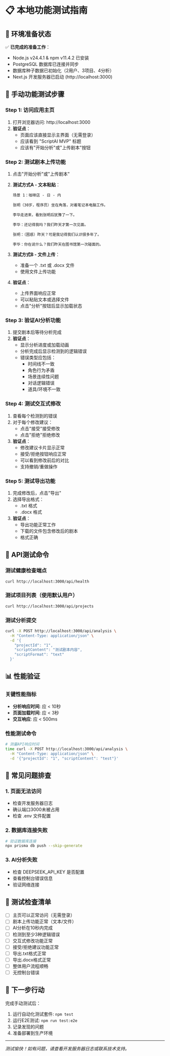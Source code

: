 # 📋 本地功能测试指南

## 🚀 环境准备状态
✅ **已完成的准备工作**：
- Node.js v24.4.1 & npm v11.4.2 已安装
- PostgreSQL 数据库已连接并同步
- 数据库种子数据已初始化（2用户、3项目、4分析）
- Next.js 开发服务器已启动 (http://localhost:3000)

## 🧪 手动功能测试步骤

### Step 1: 访问应用主页
1. 打开浏览器访问: http://localhost:3000
2. **验证点**：
   - 页面应该直接显示主界面（无需登录）
   - 应该看到 "ScriptAI MVP" 标题
   - 应该有"开始分析"或"上传剧本"按钮

### Step 2: 测试剧本上传功能
1. 点击"开始分析"或"上传剧本"
2. **测试方式A - 文本粘贴**：
   ```
   场景 1：咖啡店 - 日 - 内

   张明（30岁，程序员）坐在角落，对着笔记本电脑工作。

   李华走进来，看到张明后犹豫了一下。

   李华：还记得我吗？我们昨天才第一次见面。

   张明：（困惑）昨天？可是我记得我们认识很多年了。

   李华：你在说什么？我们昨天在图书馆第一次碰面的。
   ```

3. **测试方式B - 文件上传**：
   - 准备一个 .txt 或 .docx 文件
   - 使用文件上传功能

4. **验证点**：
   - 上传界面响应正常
   - 可以粘贴文本或选择文件
   - 点击"分析"按钮后显示加载状态

### Step 3: 验证AI分析功能
1. 提交剧本后等待分析完成
2. **验证点**：
   - 显示分析进度或加载动画
   - 分析完成后显示检测到的逻辑错误
   - 错误类型应包括：
     * 时间线不一致
     * 角色行为矛盾
     * 场景连续性问题
     * 对话逻辑错误
     * 道具/环境不一致

### Step 4: 测试交互式修改
1. 查看每个检测到的错误
2. 对于每个修改建议：
   - 点击"接受"接受修改
   - 点击"拒绝"拒绝修改
3. **验证点**：
   - 修改建议卡片显示正常
   - 接受/拒绝按钮响应正常
   - 可以看到修改前后的对比
   - 支持撤销/重做操作

### Step 5: 测试导出功能
1. 完成修改后，点击"导出"
2. 选择导出格式：
   - .txt 格式
   - .docx 格式
3. **验证点**：
   - 导出功能正常工作
   - 下载的文件包含修改后的剧本
   - 格式正确

## 🔧 API测试命令

### 测试健康检查端点
```bash
curl http://localhost:3000/api/health
```

### 测试项目列表（使用默认用户）
```bash
curl http://localhost:3000/api/projects
```

### 测试分析提交
```bash
curl -X POST http://localhost:3000/api/analysis \
  -H "Content-Type: application/json" \
  -d '{
    "projectId": "1",
    "scriptContent": "测试剧本内容",
    "scriptFormat": "text"
  }'
```

## 📊 性能验证

### 关键性能指标
- **分析响应时间**: 应 < 10秒
- **页面加载时间**: 应 < 3秒
- **交互响应**: 应 < 500ms

### 性能测试命令
```bash
# 测量API响应时间
time curl -X POST http://localhost:3000/api/analysis \
  -H "Content-Type: application/json" \
  -d '{"projectId": "1", "scriptContent": "test"}'
```

## 🐛 常见问题排查

### 1. 页面无法访问
- 检查开发服务器日志
- 确认端口3000未被占用
- 检查 .env 文件配置

### 2. 数据库连接失败
```bash
# 验证数据库连接
npx prisma db push --skip-generate
```

### 3. AI分析失败
- 检查 DEEPSEEK_API_KEY 是否配置
- 查看控制台错误信息
- 验证网络连接

## 📝 测试检查清单

- [ ] 主页可以正常访问（无需登录）
- [ ] 剧本上传功能正常（文本/文件）
- [ ] AI分析在10秒内完成
- [ ] 检测到至少3种逻辑错误
- [ ] 交互式修改功能正常
- [ ] 接受/拒绝建议功能正常
- [ ] 导出.txt格式正常
- [ ] 导出.docx格式正常
- [ ] 整体用户流程顺畅
- [ ] 无控制台错误

## 🎯 下一步行动

完成手动测试后：
1. 运行自动化测试套件: `npm test`
2. 运行E2E测试: `npm run test:e2e`
3. 记录发现的问题
4. 准备部署到生产环境

---
*测试愉快！如有问题，请查看开发服务器日志或联系技术支持。*